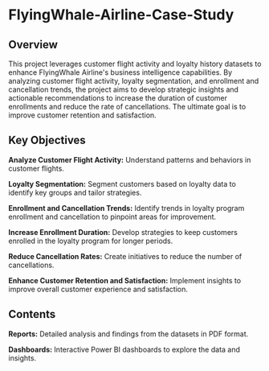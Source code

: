 # FlyingWhale-Airline-Case-Study

## Overview
This project leverages customer flight activity and loyalty history datasets to enhance FlyingWhale Airline's business intelligence capabilities. By analyzing customer flight activity, loyalty segmentation, and enrollment and cancellation trends, the project aims to develop strategic insights and actionable recommendations to increase the duration of customer enrollments and reduce the rate of cancellations. The ultimate goal is to improve customer retention and satisfaction.

## Key Objectives
**Analyze Customer Flight Activity:** Understand patterns and behaviors in customer flights.

**Loyalty Segmentation:** Segment customers based on loyalty data to identify key groups and tailor strategies.

**Enrollment and Cancellation Trends:** Identify trends in loyalty program enrollment and cancellation to pinpoint areas for improvement.

**Increase Enrollment Duration:** Develop strategies to keep customers enrolled in the loyalty program for longer periods.

**Reduce Cancellation Rates:** Create initiatives to reduce the number of cancellations.

**Enhance Customer Retention and Satisfaction:** Implement insights to improve overall customer experience and satisfaction.

## Contents

**Reports:** Detailed analysis and findings from the datasets in PDF format.

**Dashboards:** Interactive Power BI dashboards to explore the data and insights.

